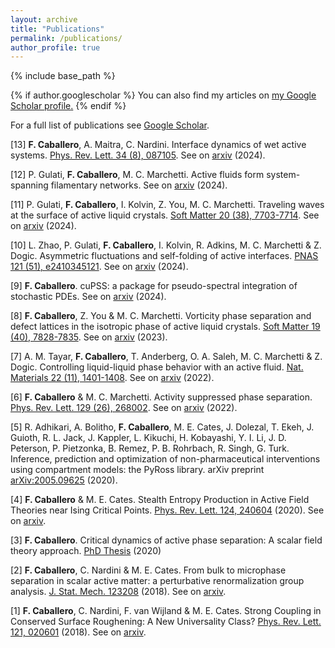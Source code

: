 ```yaml
---
layout: archive
title: "Publications"
permalink: /publications/
author_profile: true
---
```


{% include base_path %}

{% if author.googlescholar %}
  You can also find my articles on <u><a href="{{author.googlescholar}}">my Google Scholar profile</a>.</u>
{% endif %}

For a full list of publications see [Google Scholar](https://scholar.google.com/citations?user=oC3Ql9gAAAAJ&hl=es).

[13] **F. Caballero**, A. Maitra, C. Nardini. Interface dynamics of wet active systems. [Phys. Rev. Lett. 34 (8), 087105](https://journals.aps.org/prl/abstract/10.1103/PhysRevLett.134.087105). See on [arxiv](https://arxiv.org/abs/2409.02288) (2024).

[12] P. Gulati, **F. Caballero**, M. C. Marchetti. Active fluids form system-spanning filamentary networks. See on [arxiv](https://arxiv.org/abs/2410.07058) (2024).

[11] P. Gulati, **F. Caballero**, I. Kolvin, Z. You, M. C. Marchetti. Traveling waves at the surface of active liquid crystals. [Soft Matter 20 (38), 7703-7714](https://pubs.rsc.org/en/content/articlelanding/2024/sm/d4sm00822g). See on [arxiv](https://arxiv.org/abs/2407.04196) (2024).

[10] L. Zhao, P. Gulati, **F. Caballero**, I. Kolvin, R. Adkins, M. C. Marchetti & Z. Dogic. Asymmetric fluctuations and self-folding of active interfaces. [PNAS 121 (51), e2410345121](https://www.pnas.org/doi/abs/10.1073/pnas.2410345121). See on [arxiv](https://arxiv.org/abs/2407.04679) (2024).

[9] **F. Caballero**. cuPSS: a package for pseudo-spectral integration of stochastic PDEs. See on [arxiv](https://arxiv.org/abs/2405.02410) (2024).

[8] **F. Caballero**, Z. You & M. C. Marchetti. Vorticity phase separation and defect lattices in the isotropic phase of active liquid crystals. [Soft Matter 19 (40), 7828-7835](https://pubs.rsc.org/en/content/articlelanding/2023/sm/d3sm00744h/unauth). See on [arxiv](https://arxiv.org/abs/2306.04526) (2023).

[7] A. M. Tayar, **F. Caballero**, T. Anderberg, O. A. Saleh, M. C. Marchetti & Z. Dogic. Controlling liquid-liquid phase behavior with an active fluid. [Nat. Materials 22 (11), 1401-1408](https://www.nature.com/articles/s41563-023-01660-8). See on [arxiv](https://arxiv.org/abs/2208.12769) (2022).

[6] **F. Caballero** & M. C. Marchetti. Activity suppressed phase separation. [Phys. Rev. Lett. 129 (26), 268002](https://journals.aps.org/prl/abstract/10.1103/PhysRevLett.129.268002). See on [arxiv](https://arxiv.org/abs/2206.12574) (2022).

[5] R. Adhikari, A. Bolitho, **F. Caballero**, M. E. Cates, J. Dolezal, T. Ekeh, J. Guioth, R. L. Jack, J. Kappler, L. Kikuchi, H. Kobayashi, Y. I. Li, J. D. Peterson, P. Pietzonka, B. Remez, P. B. Rohrbach, R. Singh, G. Turk. Inference, prediction and optimization of non-pharmaceutical interventions using compartment models: the PyRoss library. arXiv preprint [arXiv:2005.09625](https://arxiv.org/abs/2005.09625) (2020).

[4] **F. Caballero** & M. E. Cates. Stealth Entropy Production in Active Field Theories near Ising Critical Points. [Phys. Rev. Lett. 124, 240604](https://journals.aps.org/prl/abstract/10.1103/PhysRevLett.124.240604) (2020). See on [arxiv](https://arxiv.org/abs/2002.02281).

[3] **F. Caballero**. Critical dynamics of active phase separation: A scalar field theory approach. [PhD Thesis](https://www.repository.cam.ac.uk/handle/1810/307918) (2020)

[2] **F. Caballero**, C. Nardini & M. E. Cates. From bulk to microphase separation in scalar active matter: a perturbative renormalization group analysis. [J. Stat. Mech. 123208](https://iopscience.iop.org/article/10.1088/1742-5468/aaf321/meta) (2018). See on [arxiv](https://arxiv.org/abs/1809.10433).


[1] **F. Caballero**, C. Nardini, F. van Wijland & M. E. Cates. Strong Coupling in Conserved Surface Roughening: A New Universality Class? [Phys. Rev. Lett. 121, 020601](https://journals.aps.org/prl/abstract/10.1103/PhysRevLett.121.020601) (2018). See on [arxiv](https://arxiv.org/abs/1803.09525).

<!---
{% for post in site.publications reversed %}
  {% include archive-single.html %}
{% endfor %}
-->
